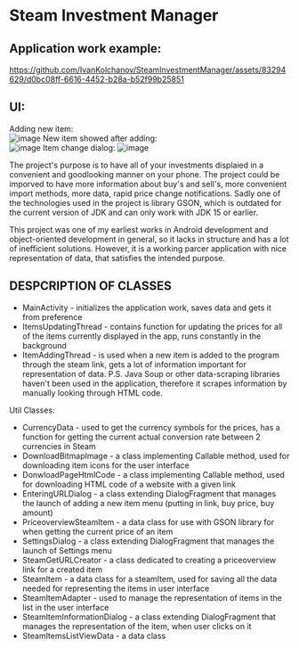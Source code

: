 # Steam Investment Manager

## Application work example:

https://github.com/IvanKolchanov/SteamInvestmentManager/assets/83294629/d0bc08ff-6616-4452-b28a-b52f99b25851

## UI:
Adding new item: <br>
![image](https://github.com/IvanKolchanov/SteamInvestmentManager/assets/83294629/fa0671ee-9b80-40dd-bb5b-827136926f83)
New item showed after adding: <br>
![image](https://github.com/IvanKolchanov/SteamInvestmentManager/assets/83294629/820d3012-0699-42d0-a294-3cc458ca271b)
Item change dialog:
![image](https://github.com/IvanKolchanov/SteamInvestmentManager/assets/83294629/a0379f89-170d-494e-9bd4-4a65c9ed7c3d)

The project's purpose is to have all of your investments displaied in a convenient and goodlooking manner on your phone.
The project could be imporved to have more information about buy's and sell's, more convenient import methods, more data, rapid price change notifications.
Sadly one of the technologies used in the project is library GSON, which is outdated for the current version of JDK and can only work with JDK 15 or earlier.

This project was one of my earliest works in Android development and object-oriented development in general, so it lacks in structure and has a lot of inefficient solutions.
However, it is a working parcer application with nice representation of data, that satisfies the intended purpose.


## DESPCRIPTION OF CLASSES
* MainActivity - initializes the application work, saves data and gets it from preference
* ItemsUpdatingThread - contains function for updating the prices for all of the items currently displayed in the app, runs constantly in the background
* ItemAddingThread - is used when a new item is added to the program through the steam link, gets a lot of information important for representation of data.
P.S. Java Soup or other data-scraping libraries haven't been used in the application, therefore it scrapes information by manually looking through HTML code.

Util Classes:
* CurrencyData - used to get the currency symbols for the prices, has a function for getting the current actual conversion rate between 2 currencies in Steam
* DownloadBitmapImage - a class implementing Callable method, used for downloading item icons for the user interface
* DonwloadPageHtmlCode - a class implementing Callable method, used for downloading HTML code of a website with a given link
* EnteringURLDialog - a class extending DialogFragment that manages the launch of adding a new item menu (putting in link, buy price, buy amount)
* PriceoverviewSteamItem - a data class for use with GSON library for when getting the current price of an item
* SettingsDialog - a class extending DialogFragment that manages the launch of Settings menu
* SteamGetURLCreator - a class dedicated to creating a priceoverview link for a created item
* SteamItem - a data class for a steamItem, used for saving all the data needed for representing the items in user interface
* SteamItemAdapter - used to manage the representation of items in the list in the user interface
* SteamItemInformationDialog - a class extending DialogFragment that manages the representation of the item, when user clicks on it
* SteamItemsListViewData - a data class
